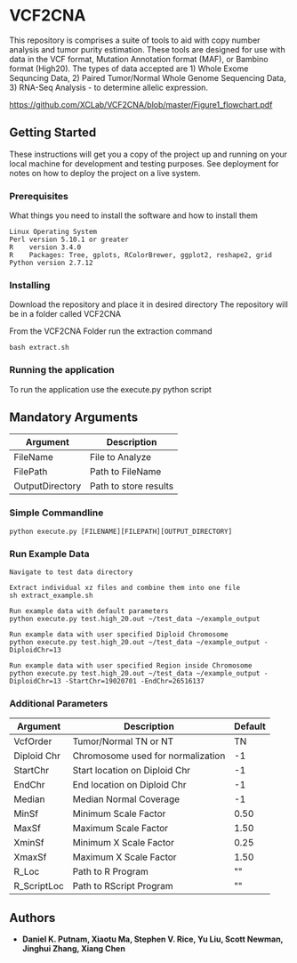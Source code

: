 # VCF2CNA

This repository is comprises a suite of tools to aid with copy number analysis and tumor purity estimation. These tools are designed for use with data in the VCF format, Mutation Annotation format (MAF), or Bambino format (High20).  The types of data accepted are 1) Whole Exome Sequncing Data, 2) Paired Tumor/Normal Whole Genome Sequencing Data,  3) RNA-Seq Analysis - to determine allelic expression.

https://github.com/XCLab/VCF2CNA/blob/master/Figure1_flowchart.pdf

## Getting Started

These instructions will get you a copy of the project up and running on your local machine for development and testing purposes. See deployment for notes on how to deploy the project on a live system.

### Prerequisites

What things you need to install the software and how to install them

```
Linux Operating System
Perl version 5.10.1 or greater
R    version 3.4.0 
R    Packages: Tree, gplots, RColorBrewer, ggplot2, reshape2, grid
Python version 2.7.12
```

### Installing

Download the repository and place it in desired directory
The repository will be in a folder called VCF2CNA

From the VCF2CNA Folder run the extraction command

```
bash extract.sh
```

### Running the application

To run the application use the execute.py python script

## Mandatory Arguments
|Argument       | Description               |
|---------------|---------------------------|
|FileName       | File to Analyze           |
|FilePath       | Path to FileName          |
|OutputDirectory| Path to store results     |

### Simple Commandline

```
python execute.py [FILENAME][FILEPATH][OUTPUT_DIRECTORY]
```

### Run Example Data

```
Navigate to test data directory

Extract individual xz files and combine them into one file
sh extract_example.sh

Run example data with default parameters
python execute.py test.high_20.out ~/test_data ~/example_output

Run example data with user specified Diploid Chromosome
python execute.py test.high_20.out ~/test_data ~/example_output -DiploidChr=13

Run example data with user specified Region inside Chromosome
python execute.py test.high_20.out ~/test_data ~/example_output -DiploidChr=13 -StartChr=19020701 -EndChr=26516137 
```

### Additional Parameters

|Argument       | Description                      | Default|
|---------------|----------------------------------|--------|
|VcfOrder       | Tumor/Normal TN or NT            | TN     |
|Diploid Chr    | Chromosome used for normalization| -1     |      
|StartChr       | Start location on Diploid Chr    | -1     |
|EndChr         | End location on Diploid Chr      | -1     |
|Median         | Median Normal Coverage           | -1     |
|MinSf          | Minimum Scale Factor             | 0.50   | 
|MaxSf          | Maximum Scale Factor             | 1.50   | 
|XminSf         | Minimum X Scale Factor           | 0.25   |
|XmaxSf         | Maximum X Scale Factor           | 1.50   |
|R_Loc          | Path to R Program                | ""     |
|R_ScriptLoc    | Path to RScript Program          | ""     |

## Authors

* **Daniel K. Putnam, Xiaotu Ma, Stephen V. Rice, Yu Liu, Scott Newman, Jinghui Zhang, Xiang Chen** 
